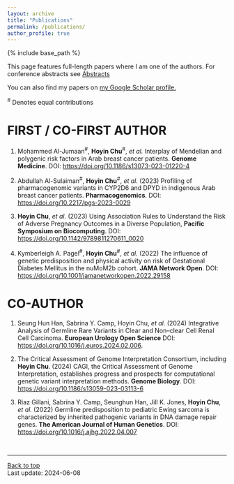 ```yaml
---
layout: archive
title: "Publications"
permalink: /publications/
author_profile: true
---
```


{% include base_path %}

This page features full-length papers where I am one of the authors. For conference abstracts see [Abstracts](/abstracts/)

You can also find my papers on <u><a href="{{author.googlescholar}}">my Google Scholar profile</a>.</u>

<sup>#</sup> Denotes equal contributions 

# FIRST / CO-FIRST AUTHOR

1. Mohammed Al-Jumaan<sup>#</sup>, **Hoyin Chu**<sup>#</sup>, <em>et al.</em> Interplay of Mendelian and polygenic risk factors in Arab breast cancer patients. **Genome Medicine**. DOI: https://doi.org/10.1186/s13073-023-01220-4

1. Abdullah Al-Sulaiman<sup>#</sup>, **Hoyin Chu**<sup>#</sup>, <em>et al.</em> (2023) Profiling of pharmacogenomic variants in CYP2D6 and DPYD in indigenous Arab breast cancer patients. **Pharmacogenomics**. DOI: https://doi.org/10.2217/pgs-2023-0029

1. **Hoyin Chu**, <em>et al.</em> (2023) Using Association Rules to Understand the Risk of Adverse Pregnancy Outcomes in a Diverse Population, **Pacific Symposium on Biocomputing**. DOI: https://doi.org/10.1142/9789811270611_0020

1. Kymberleigh A. Pagel<sup>#</sup>, **Hoyin Chu**<sup>#</sup>, <em>et al.</em> (2022) The influence of genetic predisposition and physical activity on risk of Gestational Diabetes Mellitus in the nuMoM2b cohort. **JAMA Network Open**. DOI: https://doi.org/10.1001/jamanetworkopen.2022.29158


# CO-AUTHOR

1. Seung Hun Han, Sabrina Y. Camp, Hoyin Chu, <em>et al.</em> (2024) Integrative Analysis of Germline Rare Variants in Clear and Non–clear Cell Renal Cell Carcinoma. **European Urology Open Science** DOI: https://doi.org/10.1016/j.euros.2024.02.006.

1. The Critical Assessment of Genome Interpretation Consortium, including **Hoyin Chu**. (2024) CAGI, the Critical Assessment of Genome Interpretation, establishes progress and prospects for computational genetic variant interpretation methods. **Genome Biology**. DOI: https://doi.org/10.1186/s13059-023-03113-6

1. Riaz Gillani, Sabrina Y. Camp, Seunghun Han, Jill K. Jones, **Hoyin Chu**, <em>et al.</em> (2022) Germline predisposition to pediatric Ewing sarcoma is characterized by inherited pathogenic variants in DNA damage repair genes. **The American Journal of Human Genetics**. DOI: https://doi.org/10.1016/j.ajhg.2022.04.007

<br/>


---
<a href="#top">Back to top</a>
<br/>
Last update: 2024-06-08

<!-- {% if author.googlescholar %}
  You can also find my articles on <u><a href="{{author.googlescholar}}">my Google Scholar profile</a>.</u>
{% endif %} -->
<!-- 
{% include base_path %}

{% for post in site.publications reversed %}
  {% include archive-single.html %}
{% endfor %} -->
